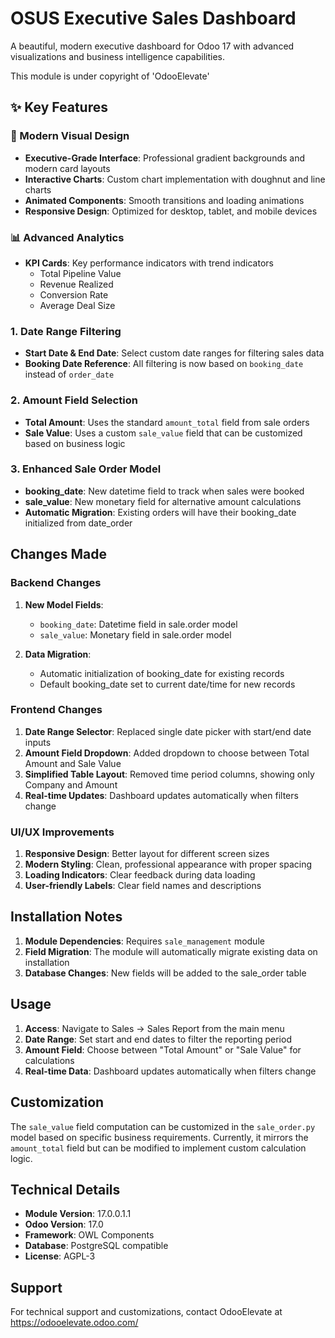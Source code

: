 # OSUS Executive Sales Dashboard

A beautiful, modern executive dashboard for Odoo 17 with advanced visualizations and business intelligence capabilities.

This module is under copyright of 'OdooElevate'

## ✨ Key Features

### 🎨 Modern Visual Design
- **Executive-Grade Interface**: Professional gradient backgrounds and modern card layouts
- **Interactive Charts**: Custom chart implementation with doughnut and line charts
- **Animated Components**: Smooth transitions and loading animations
- **Responsive Design**: Optimized for desktop, tablet, and mobile devices

### 📊 Advanced Analytics
- **KPI Cards**: Key performance indicators with trend indicators
  - Total Pipeline Value
  - Revenue Realized
  - Conversion Rate
  - Average Deal Size

### 1. Date Range Filtering
- **Start Date & End Date**: Select custom date ranges for filtering sales data
- **Booking Date Reference**: All filtering is now based on `booking_date` instead of `order_date`

### 2. Amount Field Selection
- **Total Amount**: Uses the standard `amount_total` field from sale orders
- **Sale Value**: Uses a custom `sale_value` field that can be customized based on business logic

### 3. Enhanced Sale Order Model
- **booking_date**: New datetime field to track when sales were booked
- **sale_value**: New monetary field for alternative amount calculations
- **Automatic Migration**: Existing orders will have their booking_date initialized from date_order

## Changes Made

### Backend Changes
1. **New Model Fields**:
   - `booking_date`: Datetime field in sale.order model
   - `sale_value`: Monetary field in sale.order model

2. **Data Migration**:
   - Automatic initialization of booking_date for existing records
   - Default booking_date set to current date/time for new records

### Frontend Changes
1. **Date Range Selector**: Replaced single date picker with start/end date inputs
2. **Amount Field Dropdown**: Added dropdown to choose between Total Amount and Sale Value
3. **Simplified Table Layout**: Removed time period columns, showing only Company and Amount
4. **Real-time Updates**: Dashboard updates automatically when filters change

### UI/UX Improvements
1. **Responsive Design**: Better layout for different screen sizes
2. **Modern Styling**: Clean, professional appearance with proper spacing
3. **Loading Indicators**: Clear feedback during data loading
4. **User-friendly Labels**: Clear field names and descriptions

## Installation Notes

1. **Module Dependencies**: Requires `sale_management` module
2. **Field Migration**: The module will automatically migrate existing data on installation
3. **Database Changes**: New fields will be added to the sale_order table

## Usage

1. **Access**: Navigate to Sales → Sales Report from the main menu
2. **Date Range**: Set start and end dates to filter the reporting period
3. **Amount Field**: Choose between "Total Amount" or "Sale Value" for calculations
4. **Real-time Data**: Dashboard updates automatically when filters change

## Customization

The `sale_value` field computation can be customized in the `sale_order.py` model based on specific business requirements. Currently, it mirrors the `amount_total` field but can be modified to implement custom calculation logic.

## Technical Details

- **Module Version**: 17.0.0.1.1
- **Odoo Version**: 17.0
- **Framework**: OWL Components
- **Database**: PostgreSQL compatible
- **License**: AGPL-3

## Support

For technical support and customizations, contact OdooElevate at https://odooelevate.odoo.com/

